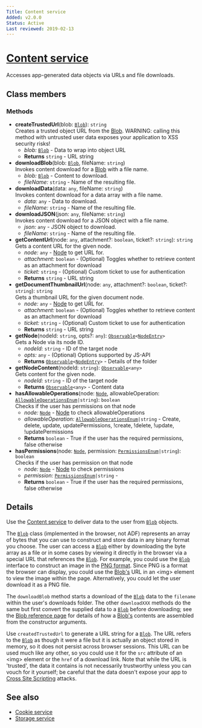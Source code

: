 ```yaml
---
Title: Content service
Added: v2.0.0
Status: Active
Last reviewed: 2019-02-13
---
```


# [Content service](../../../lib/core/services/content.service.ts "Defined in content.service.ts")

Accesses app-generated data objects via URLs and file downloads.

## Class members

### Methods

-   **createTrustedUrl**(blob: [`Blob`](https://developer.mozilla.org/en-US/docs/Web/API/Blob)): `string`<br/>
    Creates a trusted object URL from the [Blob](https://developer.mozilla.org/en-US/docs/Web/API/Blob). WARNING: calling this method with untrusted user data exposes your application to XSS security risks!
    -   _blob:_ [`Blob`](https://developer.mozilla.org/en-US/docs/Web/API/Blob)  - Data to wrap into object URL
    -   **Returns** `string` - URL string
-   **downloadBlob**(blob: [`Blob`](https://developer.mozilla.org/en-US/docs/Web/API/Blob), fileName: `string`)<br/>
    Invokes content download for a [Blob](https://developer.mozilla.org/en-US/docs/Web/API/Blob) with a file name.
    -   _blob:_ [`Blob`](https://developer.mozilla.org/en-US/docs/Web/API/Blob)  - Content to download.
    -   _fileName:_ `string`  - Name of the resulting file.
-   **downloadData**(data: `any`, fileName: `string`)<br/>
    Invokes content download for a data array with a file name.
    -   _data:_ `any`  - Data to download.
    -   _fileName:_ `string`  - Name of the resulting file.
-   **downloadJSON**(json: `any`, fileName: `string`)<br/>
    Invokes content download for a JSON object with a file name.
    -   _json:_ `any`  - JSON object to download.
    -   _fileName:_ `string`  - Name of the resulting file.
-   **getContentUrl**(node: `any`, attachment?: `boolean`, ticket?: `string`): `string`<br/>
    Gets a content URL for the given node.
    -   _node:_ `any`  - [Node](../../../node_modules/@alfresco/js-api/src/api/content-rest-api/model/node.ts) to get URL for.
    -   _attachment:_ `boolean`  - (Optional) Toggles whether to retrieve content as an attachment for download
    -   _ticket:_ `string`  - (Optional) Custom ticket to use for authentication
    -   **Returns** `string` - URL string
-   **getDocumentThumbnailUrl**(node: `any`, attachment?: `boolean`, ticket?: `string`): `string`<br/>
    Gets a thumbnail URL for the given document node.
    -   _node:_ `any`  - [Node](../../../node_modules/@alfresco/js-api/src/api/content-rest-api/model/node.ts) to get URL for.
    -   _attachment:_ `boolean`  - (Optional) Toggles whether to retrieve content as an attachment for download
    -   _ticket:_ `string`  - (Optional) Custom ticket to use for authentication
    -   **Returns** `string` - URL string
-   **getNode**(nodeId: `string`, opts?: `any`): [`Observable`](http://reactivex.io/documentation/observable.html)`<`[`NodeEntry`](../../../node_modules/@alfresco/js-api/src/api/content-rest-api/model/nodeEntry.ts)`>`<br/>
    Gets a Node via its node ID.
    -   _nodeId:_ `string`  - ID of the target node
    -   _opts:_ `any`  - (Optional) Options supported by JS-API
    -   **Returns** [`Observable`](http://reactivex.io/documentation/observable.html)`<`[`NodeEntry`](../../../node_modules/@alfresco/js-api/src/api/content-rest-api/model/nodeEntry.ts)`>` - Details of the folder
-   **getNodeContent**(nodeId: `string`): [`Observable`](http://reactivex.io/documentation/observable.html)`<any>`<br/>
    Gets content for the given node.
    -   _nodeId:_ `string`  - ID of the target node
    -   **Returns** [`Observable`](http://reactivex.io/documentation/observable.html)`<any>` - Content data
-   **hasAllowableOperations**(node: [`Node`](../../../node_modules/@alfresco/js-api/src/api/content-rest-api/model/node.ts), allowableOperation: [`AllowableOperationsEnum`](../../../lib/core/models/allowable-operations.enum.ts)`|string`): `boolean`<br/>
    Checks if the user has permissions on that node
    -   _node:_ [`Node`](../../../node_modules/@alfresco/js-api/src/api/content-rest-api/model/node.ts)  - [Node](../../../node_modules/@alfresco/js-api/src/api/content-rest-api/model/node.ts) to check allowableOperations
    -   _allowableOperation:_ [`AllowableOperationsEnum`](../../../lib/core/models/allowable-operations.enum.ts)`|string`  - Create, delete, update, updatePermissions, !create, !delete, !update, !updatePermissions
    -   **Returns** `boolean` - True if the user has the required permissions, false otherwise
-   **hasPermissions**(node: [`Node`](../../../node_modules/@alfresco/js-api/src/api/content-rest-api/model/node.ts), permission: [`PermissionsEnum`](../../../lib/core/models/permissions.enum.ts)`|string`): `boolean`<br/>
    Checks if the user has permission on that node
    -   _node:_ [`Node`](../../../node_modules/@alfresco/js-api/src/api/content-rest-api/model/node.ts)  - [Node](../../../node_modules/@alfresco/js-api/src/api/content-rest-api/model/node.ts) to check permissions
    -   _permission:_ [`PermissionsEnum`](../../../lib/core/models/permissions.enum.ts)`|string`  - 
    -   **Returns** `boolean` - True if the user has the required permissions, false otherwise

## Details

Use the [Content service](content.service.md) to deliver data to the user from [`Blob`](https://developer.mozilla.org/en-US/docs/Web/API/Blob) objects.

The [`Blob`](https://developer.mozilla.org/en-US/docs/Web/API/Blob) class
(implemented in the browser, not ADF) represents an array of bytes that you can
use to construct and store data in any binary format you choose.
The user can access a [`Blob`](https://developer.mozilla.org/en-US/docs/Web/API/Blob) either by downloading the byte array as a file or in
some cases by viewing it directly in the browser via a special URL that references
the [`Blob`](https://developer.mozilla.org/en-US/docs/Web/API/Blob). For example, you could use the [`Blob`](https://developer.mozilla.org/en-US/docs/Web/API/Blob) interface to construct an image in the
[PNG format](https://en.wikipedia.org/wiki/Portable_Network_Graphics). Since
PNG is a format the browser can display, you could use the [Blob's](https://developer.mozilla.org/en-US/docs/Web/API/Blob) URL in an
&lt;img> element to view the image within the page. Alternatively, you could let
the user download it as a PNG file.

The `downloadBlob` method starts a download of the [`Blob`](https://developer.mozilla.org/en-US/docs/Web/API/Blob) data to the `filename`
within the user's downloads folder. The other `downloadXXX` methods do the same
but first convert the supplied data to a [`Blob`](https://developer.mozilla.org/en-US/docs/Web/API/Blob) before downloading; see the
[Blob reference page](https://developer.mozilla.org/en-US/docs/Web/API/Blob)
for details of how a [Blob's](https://developer.mozilla.org/en-US/docs/Web/API/Blob) contents are assembled from the constructor arguments.

Use `createdTrustedUrl` to generate a URL string for a [`Blob`](https://developer.mozilla.org/en-US/docs/Web/API/Blob). The URL refers to
the [`Blob`](https://developer.mozilla.org/en-US/docs/Web/API/Blob) as though it were a file but it is actually an object stored in memory,
so it does not persist across browser sessions. This URL can be used much like any
other, so you could use it for the `src` attribute of an &lt;img> element or the
`href` of a download link. Note that while the URL is 'trusted', the data it contains
is not necessarily trustworthy unless you can vouch for it yourself; be careful that
the data doesn't expose your app to
[Cross Site Scripting](https://en.wikipedia.org/wiki/Cross-site_scripting)
attacks.

## See also

-   [Cookie service](cookie.service.md)
-   [Storage service](storage.service.md)

